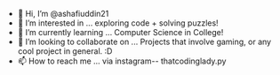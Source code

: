 - 👋 Hi, I’m @ashafiuddin21
- 👀 I’m interested in ... exploring code + solving puzzles!
- 🌱 I’m currently learning ... Computer Science in College!
- 💞️ I’m looking to collaborate on ... Projects that involve gaming, or any cool project in general. :D
- 📫 How to reach me ... via instagram-- thatcodinglady.py

<!---
ashafiuddin21/ashafiuddin21 is a ✨ special ✨ repository because its `README.md` (this file) appears on your GitHub profile.
You can click the Preview link to take a look at your changes.
--->
